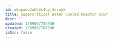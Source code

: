```yaml
---
id: wkupawu2wkh2c4qvj3acoy5
title: Supercritical Water Cooled Reactor Scwr
desc: ''
updated: 1709667707936
created: 1709667707936
isDir: false
---
```


